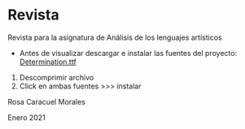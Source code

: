 # Revista
Revista para la asignatura de Análisis de los lenguajes artísticos

- Antes de visualizar descargar e instalar las fuentes del proyecto: [Determination.ttf](https://github.com/batstuff/revista/blob/main/determination.zip?raw=true)
1. Descomprimir archivo
2. Click en ambas fuentes >>> instalar

Rosa Caracuel Morales

Enero 2021
